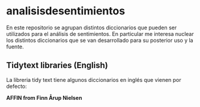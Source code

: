 # analisisdesentimientos
En este repositorio se agrupan distintos diccionarios que pueden ser utilizados para el análisis de sentimientos.  En particular me interesa nuclear 
los distintos diccionarios que se van desarrollado para su posterior uso y la fuente.


## Tidytext libraries (English)

La libreria tidy text tiene algunos diccionarios en inglés que vienen por defecto:

**AFFIN from Finn Årup Nielsen** 


